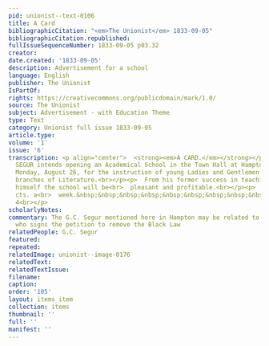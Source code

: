 ```yaml
---
pid: unionist--text-0106
title: A Card
bibliographicCitation: "<em>The Unionist</em> 1833-09-05"
bibliographicCitation.republished: 
fullIssueSequenceNumber: 1833-09-05 p03.32
creator: 
date.created: '1833-09-05'
description: Advertisement for a school
language: English
publisher: The Unionist
IsPartOf: 
rights: https://creativecommons.org/publicdomain/mark/1.0/
source: The Unionist
subject: Advertisement - with Education Theme
type: Text
category: Unionist full issue 1833-09-05
article.type: 
volume: '1'
issue: '6'
transcription: <p align="center">  <strong><em>A CARD.</em></strong></p><p>  G.C.
  SEGUR intends opening an Academical School in the Town Hall at Hampton,<br>  on
  Monday, August 26, for the instruction of young Ladies and Gentlemen in the<br>  various
  branches of Literature.<br></p><p>  From his former success in teaching, he flatters
  himself the school will be<br>  pleasant and profitable.<br></p><p>  Tuition, 25
  cts. a<br>  week.&nbsp;&nbsp;&nbsp;&nbsp;&nbsp;&nbsp;&nbsp;&nbsp;&nbsp;&nbsp;&nbsp;&nbsp;&nbsp;&nbsp;&nbsp;&nbsp;&nbsp;&nbsp;&nbsp;&nbsp;&nbsp;&nbsp;&nbsp;&nbsp;&nbsp;&nbsp;&nbsp;&nbsp;&nbsp;&nbsp;&nbsp;&nbsp;&nbsp;&nbsp;&nbsp;&nbsp;&nbsp;&nbsp;&nbsp;&nbsp;&nbsp;&nbsp;&nbsp;&nbsp;&nbsp;&nbsp;&nbsp;&nbsp;&nbsp;&nbsp;&nbsp;&nbsp;&nbsp;&nbsp;&nbsp;&nbsp;&nbsp;&nbsp;&nbsp;&nbsp;&nbsp;&nbsp;&nbsp;&nbsp;&nbsp;&nbsp;&nbsp;&nbsp;&nbsp;&nbsp;<br>  W3&nbsp;&nbsp;&nbsp;&nbsp;&nbsp;
  4<br></p>
scholarlyNotes: 
commentary: The G.C. Segur mentioned here in Hampton may be related to Abel Segur,
  who signs the petition to remove the Black Law
relatedPeople: G.C. Segur
featured: 
repeated: 
relatedImage: unionist--image-0176
relatedText: 
relatedTextIssue: 
filename: 
caption: 
order: '105'
layout: items_item
collection: items
thumbnail: ''
full: ''
manifest: ''
---
```


